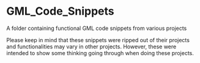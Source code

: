 # GML_Code_Snippets
A folder containing functional GML code snippets from various projects

Please keep in mind that these snippets were ripped out of their projects and functionalities may vary in other projects. However, these were intended to show some thinking going through when doing these projects.
